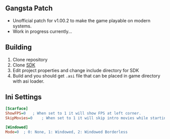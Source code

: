 ## Gangsta Patch

- Unofficial patch for v1.00.2 to make the game playable on modern systems.
- Work in progress currently...

## Building
1. Clone repository
2. Clone [SDK](https://github.com/STWIY/SDK "SDK")
3. Edit project properties and change include directory for SDK
4. Build and you should get `.asi` file that can be placed in game directory with asi loader.

## Ini Settings
```ini
[Scarface]
ShowFPS=0	; When set to 1 it will show FPS at left corner.
SkipMovies=0	; When set to 1 it will skip intro movies while starting up game.

[Windowed]
Mode=0	; 0: None, 1: Windowed, 2: Windowed Borderless
```